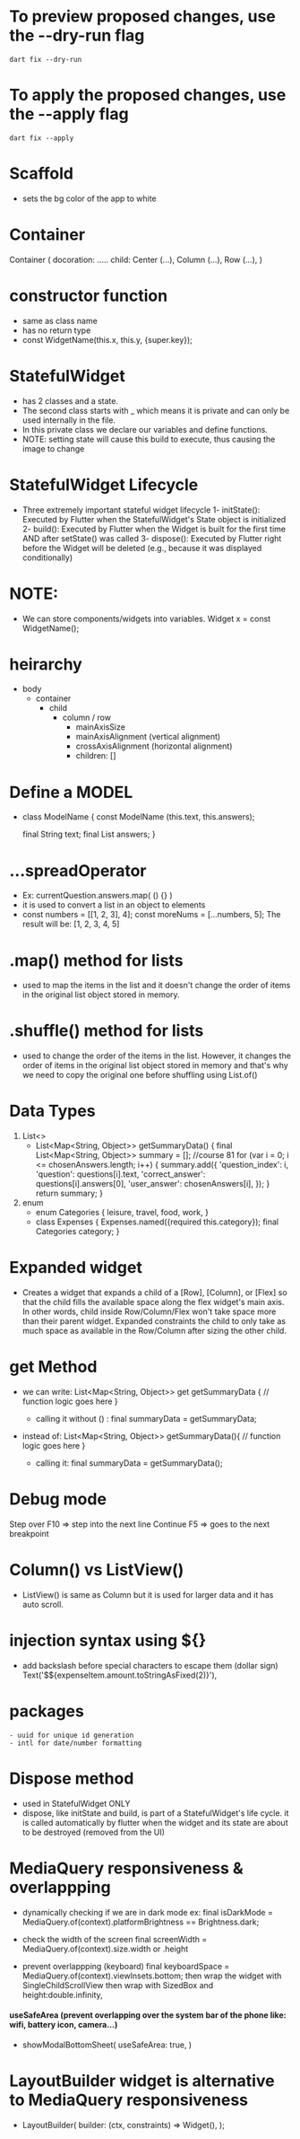 # To preview proposed changes, use the --dry-run flag
    dart fix --dry-run
# To apply the proposed changes, use the --apply flag
    dart fix --apply

# Scaffold
- sets the bg color of the app to white

# Container
Container (
    docoration: .....
    child: Center (...),
           Column (...),
           Row (...),
)

# constructor function 
- same as class name
- has no return type
- const WidgetName(this.x, this.y, {super.key});

# StatefulWidget 
- has 2 classes and a state.
- The second class starts with _ which means it is private and can only be used internally in the file.
- In this private class we declare our variables and define functions.
- NOTE: setting state will cause this build to execute, thus causing the image to change

# StatefulWidget Lifecycle
- Three extremely important stateful widget lifecycle
1- initState(): Executed by Flutter when the StatefulWidget's State object is initialized
2- build(): Executed by Flutter when the Widget is built for the first time AND after setState() was called
3- dispose(): Executed by Flutter right before the Widget will be deleted (e.g., because it was displayed conditionally)

# NOTE:
- We can store components/widgets into variables.
Widget x = const WidgetName();

# heirarchy
- body
    - container
        - child
            - column / row
                - mainAxisSize
                - mainAxisAlignment (vertical alignment)
                - crossAxisAlignment (horizontal alignment)
                - children: []

# Define a MODEL
- class ModelName {
    const ModelName (this.text, this.answers);
  
    final String text;
    final List<String> answers;
}

# ...spreadOperator
- Ex: currentQuestion.answers.map( () {} )
- it is used to convert a list in an object to elements 
- const numbers = [[1, 2, 3], 4];
  const moreNums = [...numbers, 5];
  The result will be:
  [1, 2, 3, 4, 5]

# .map() method for lists
- used to map the items in the list and it doesn't change the order of items in the original list object stored in memory.

# .shuffle() method for lists
- used to change the order of the items in the list. However, it changes the order of items in the original list object stored in memory and that's why we need to copy the original one before shuffling using List.of()

# Data Types
1. List<>
    - List<Map<String, Object>> getSummaryData() {
        final List<Map<String, Object>> summary = []; //course 81
        for (var i = 0; i <= chosenAnswers.length; i++) {
        summary.add({
            'question_index': i,
            'question': questions[i].text,
            'correct_answer': questions[i].answers[0],
            'user_answer': chosenAnswers[i],
        });
        }
        return summary;
    }
2. enum
    - enum Categories
        {
            leisure,
            travel,
            food,
            work,
        } 
    - class Expenses
        {
            Expenses.named({required this.category});
            final Categories category;
        }

# Expanded widget
- Creates a widget that expands a child of a [Row], [Column], or [Flex] so that the child fills the available space along the flex widget's main axis.
In other words, child inside Row/Column/Flex won't take space more than their parent widget.
Expanded constraints the child to only take as much space as available in the Row/Column after sizing the other child.

# get  Method
- we can write:
    List<Map<String, Object>> get getSummaryData {
        // function logic goes here
    }
    - calling it without () :
        final summaryData = getSummaryData;

- instead of: 
    List<Map<String, Object>> getSummaryData(){
        // function logic goes here
    }
     - calling it:
        final summaryData = getSummaryData();

# Debug mode
Step over F10 => step into the next line 
Continue F5 => goes to the next breakpoint 

# Column() vs ListView()
 - ListView() is same as Column but it is used for larger data and it has auto scroll.

 # injection syntax using ${} 
- add backslash before special characters to escape them (dollar sign)
    Text('\$${expenseItem.amount.toStringAsFixed(2)}'),

# packages
    - uuid for unique id generation 
    - intl for date/number formatting

# Dispose method
- used in StatefulWidget ONLY
- dispose, like initState and build, is part of a StatefulWidget's life cycle. it is called automatically by flutter when the widget and its state are about to be destroyed (removed from the UI)

# MediaQuery responsiveness & overlappping
- dynamically checking if we are in dark mode
    ex:  final isDarkMode =
            MediaQuery.of(context).platformBrightness == Brightness.dark;
            
- check the width of the screen
    final screenWidth = MediaQuery.of(context).size.width or .height

- prevent overlappping (keyboard)
    final keyboardSpace = MediaQuery.of(context).viewInsets.bottom;
    then wrap the widget with SingleChildScrollView
    then wrap with SizedBox and height:double.infinity,
#### useSafeArea (prevent overlapping over the system bar of the phone like: wifi, battery icon, camera...)
- showModalBottomSheet(
      useSafeArea: true,
    )

# LayoutBuilder widget is alternative to MediaQuery responsiveness
- LayoutBuilder(
    builder: (ctx, constraints) => Widget(),
    );